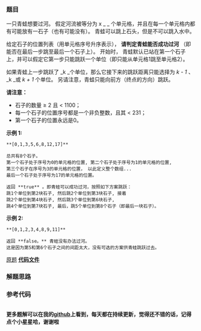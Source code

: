 ### 题目
一只青蛙想要过河。 假定河流被等分为 x _ _ 个单元格，并且在每一个单元格内都有可能放有一石子（也有可能没有）。 青蛙可以跳上石头，但是不可以跳入水中。

给定石子的位置列表（用单元格序号升序表示），  **请判定青蛙能否成功过河** （即能否在最后一步跳至最后一个石子上）。 开始时，
青蛙默认已站在第一个石子上，并可以假定它第一步只能跳跃一个单位（即只能从单元格1跳至单元格2）。

如果青蛙上一步跳跃了  _k  _个单位，那么它接下来的跳跃距离只能选择为  _k - 1_ 、 _k  _或  _k + 1_ 个单位。
另请注意，青蛙只能向前方（终点的方向）跳跃。

**请注意：**

  * 石子的数量 ≥ 2 且 < 1100；
  * 每一个石子的位置序号都是一个非负整数，且其 < 231；
  * 第一个石子的位置永远是0。

**示例  1:**

    
    
    **[0,1,3,5,6,8,12,17]**
    
    总共有8个石子。
    第一个石子处于序号为0的单元格的位置, 第二个石子处于序号为1的单元格的位置,
    第三个石子在序号为3的单元格的位置， 以此定义整个数组...
    最后一个石子处于序号为17的单元格的位置。
    
    返回 **true** 。即青蛙可以成功过河，按照如下方案跳跃： 
    跳1个单位到第2块石子, 然后跳2个单位到第3块石子, 接着 
    跳2个单位到第4块石子, 然后跳3个单位到第6块石子, 
    跳4个单位到第7块石子, 最后，跳5个单位到第8个石子（即最后一块石子）。
    

**示例 2:**

    
    
    **[0,1,2,3,4,8,9,11]**
    
    返回 **false。** 青蛙没有办法过河。 
    这是因为第5和第6个石子之间的间距太大，没有可选的方案供青蛙跳跃过去。
    

[原题](https://leetcode-cn.com/problems/frog-jump/)    **[代码文件]()**


### 解题思路




### 参考代码

```go


```




**更多题解可以在我的[github](https://github.com/LZH139/leetcode_Go)上看到，每天都在持续更新，觉得还不错的话，记得点个小星星哈，谢谢啦**
